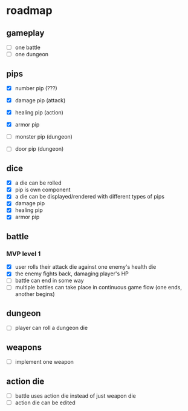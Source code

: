 # roadmap

## gameplay
- [ ] one battle
- [ ] one dungeon

## pips
- [x] number pip (???)
- [x] damage pip (attack)
- [x] healing pip (action)
- [x] armor pip
- [ ] monster pip (dungeon)
- [ ] door pip (dungeon)


## dice
- [x] a die can be rolled
- [x] pip is own component
- [x] a die can be displayed/rendered with different types of pips
- [x] damage pip
- [x] healing pip
- [x] armor pip

## battle
### MVP level 1
- [x] user rolls their attack die against one enemy's health die
- [x] the enemy fights back, damaging player's HP
- [ ] battle can end in some way
- [ ] multiple battles can take place in continuous game flow (one ends, another begins)

## dungeon
- [ ] player can roll a dungeon die

## weapons
- [ ] implement one weapon

## action die
- [ ] battle uses action die instead of just weapon die
- [ ] action die can be edited